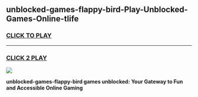 
## unblocked-games-flappy-bird-Play-Unblocked-Games-Online-tlife
<h3>
<a href="https://premium76.site?title=unblocked-games-flappy-bird&ref=25A">CLICK TO PLAY</a></h3>
<hr>

<h3>
<a href="https://premium76.site?title=unblocked-games-flappy-bird&ref=25A">CLICK 2 PLAY</a>
  
</h3>

<a href="https://premium76.site?title=unblocked-games-flappy-bird&ref=25A"><img src="https://clearcache.store/games.png"></a>


**unblocked-games-flappy-bird games unblocked: Your Gateway to Fun and Accessible Online Gaming**
